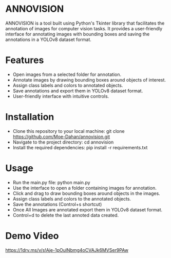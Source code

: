 # ANNOVISION
ANNOVISION is a tool built using Python's Tkinter library that facilitates the annotation of images for computer vision tasks. It provides a user-friendly interface for annotating images with bounding boxes and saving the annotations in a YOLOv8 dataset format.

# Features
- Open images from a selected folder for annotation.
- Annotate images by drawing bounding boxes around objects of interest.
- Assign class labels and colors to annotated objects.
- Save annotations and export them in YOLOv8 dataset format.
- User-friendly interface with intuitive controls.

# Installation
- Clone this repository to your local machine: git clone https://github.com/Moe-Dahan/annovision.git
- Navigate to the project directory: cd annovision
- Install the required dependencies: pip install -r requirements.txt

# Usage
- Run the main.py file: python main.py
- Use the interface to open a folder containing images for annotation.
- Click and drag to draw bounding boxes around objects in the images.
- Assign class labels and colors to the annotated objects.
- Save the annotations (Control+s shortcut)
- Once All Images are annotated export them in YOLOv8 dataset format.
- Control+d to delete the last annoted data created.

# Demo Video
https://1drv.ms/v/s!Aje-1pOulNbmg4oCVAJk6MVSer9PAw
